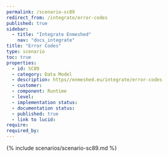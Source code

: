 ```yaml
---
permalink: /scenario-sc89
redirect_from: /integrate/error-codes
published: true
sidebar:
  - title: "Integrate Enmeshed"
    nav: "docs_integrate"
title: "Error Codes"
type: scenario
toc: true
properties:
  - id: SC89
  - category: Data Model
  - description: https//enmeshed.eu/integrate/error-codes
  - customer:
  - component: Runtime
  - level:
  - implementation status:
  - documentation status:
  - published: true
  - link to lucid:
require:
required_by:
---
```


{% include scenarios/scenario-sc89.md %}
